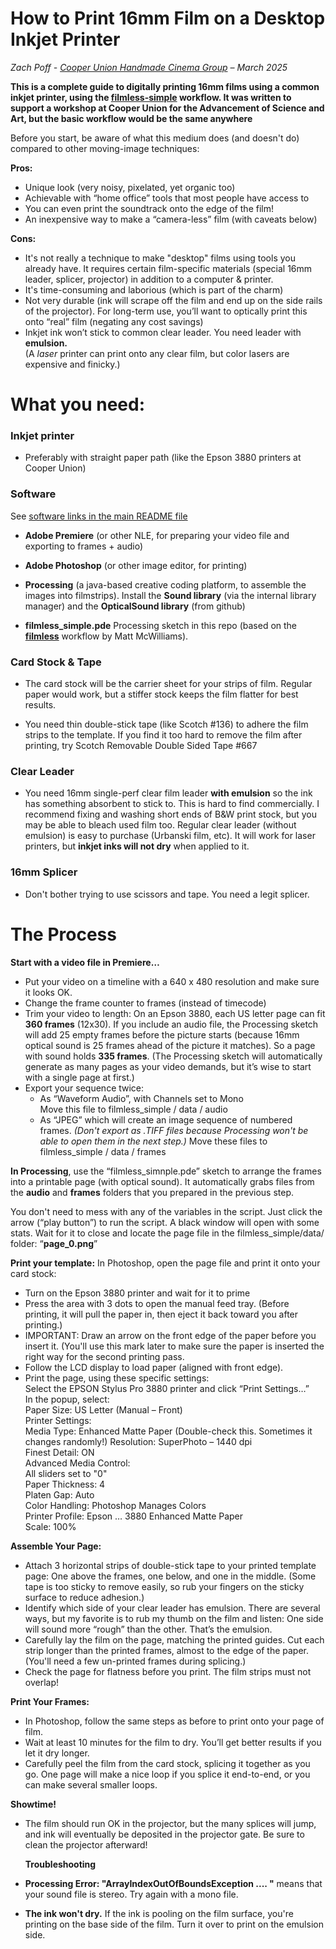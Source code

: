 # How to Print 16mm Film on a Desktop Inkjet Printer #

_Zach Poff - [Cooper Union Handmade Cinema Group](https://handmadecinema.cooper.edu/) – March 2025_

**This is a complete guide to digitally printing 16mm films using a common inkjet printer, using the [filmless-simple](https://github.com/z-l-p/filmless-simple) workflow. It was written to support a workshop at Cooper Union for the Advancement of Science and Art, but the basic workflow would be the same anywhere**

Before you start, be aware of what this medium does (and doesn't do) compared to other moving-image techniques:

**Pros:**

- Unique look (very noisy, pixelated, yet organic too)
- Achievable with “home office” tools that most people have access to
- You can even print the soundtrack onto the edge of the film!
- An inexpensive way to make a “camera-less” film (with caveats below)

**Cons:**

- It's not really a technique to make "desktop" films using tools you already have. It requires certain film-specific materials (special 16mm leader, splicer, projector) in addition to a computer & printer.
- It's time-consuming and laborious (which is part of the charm)
- Not very durable (ink will scrape off the film and end up on the side
  rails of the projector). For long-term use, you’ll want to optically
  print this onto “real” film (negating any cost savings)
- Inkjet ink won’t stick to common clear leader. You need leader with
  **emulsion.**  
  (A *laser* printer can print onto any clear film, but color lasers are
  expensive and finicky.)


# What you need: #

### Inkjet printer ###

- Preferably with straight paper path (like the Epson 3880 printers at
  Cooper Union)

### Software ### 

See [software links in the main README file](https://github.com/z-l-p/filmless-simple?tab=readme-ov-file#dependencies)

- **Adobe Premiere** (or other NLE, for preparing your video file and
  exporting to frames + audio)

- **Adobe Photoshop** (or other image editor, for printing)

- **Processing** (a java-based creative coding platform, to assemble the
  images into filmstrips). Install the **Sound library** (via the
  internal library manager) and the **OpticalSound library** (from
  github)

- **filmless_simple.pde** Processing sketch in this repo (based on the **[filmless](https://sixteenmillimeter.com/projects/filmless/)**
  workflow by Matt McWilliams).

### Card Stock & Tape ### 

- The card stock will be the carrier sheet for your strips of film.
  Regular paper would work, but a stiffer stock keeps the film flatter
  for best results.

- You need thin double-stick tape (like Scotch #136) to adhere the film
  strips to the template. If you find it too hard to remove the film
  after printing, try Scotch Removable Double Sided Tape #667

### Clear Leader ### 

- You need 16mm single-perf clear film leader **with emulsion** so the
  ink has something absorbent to stick to. This is hard to find
  commercially. I recommend fixing and washing short ends of B&W print
  stock, but you may be able to bleach used film too. Regular clear
  leader (without emulsion) is easy to purchase (Urbanski film, etc). It
  will work for laser printers, but **inkjet inks will not dry** when
  applied to it.

### 16mm Splicer ### 

- Don't bother trying to use scissors and tape. You need a legit splicer.

# The Process #

**Start with a video file in Premiere…**

- Put your video on a timeline with a 640 x 480 resolution and make sure
  it looks OK.
- Change the frame counter to frames (instead of timecode)
- Trim your video to length: On an Epson 3880, each US letter page
  can fit **360 frames** (12x30). If you include an audio file, the
  Processing sketch will add 25 empty frames before the picture starts
  (because 16mm optical sound is 25 frames ahead of the picture it
  matches). So a page with sound holds **335 frames**. (The Processing
  sketch will automatically generate as many pages as your video
  demands, but it’s wise to start with a single page at first.)
- Export your sequence twice:  
  - As “Waveform Audio”, with Channels set to Mono  
  Move this file to filmless_simple / data / audio  
  - As “JPEG” which will create an image sequence of numbered frames. _(Don't export as .TIFF files because Processing won't be able to open them in the next step.)_
  Move these files to filmless_simple / data / frames

**In Processing**, use the “filmless_simnple.pde” sketch to
arrange the frames into a printable page (with optical sound). It
automatically grabs files from the **audio** and **frames** folders that you prepared in the previous step. 

You don't need to mess with any of the variables in the script. Just click the arrow (“play button”) to run the script. A black window will open with some stats. Wait for it to close and locate the page file in
the filmless_simple/data/ folder: “**page_0.png**”

**Print your template:** In Photoshop, open the page file and print it
onto your card stock:

- Turn on the Epson 3880 printer and wait for it to prime
- Press the area with 3 dots to open the manual feed tray. (Before
  printing, it will pull the paper in, then eject it back toward you
  after printing.)
- IMPORTANT: Draw an arrow on the front edge of the paper before you insert it. (You'll use this mark later to make sure the paper is inserted the right way for the second printing pass. 
- Follow the LCD display to load paper (aligned with front edge).
- Print the page, using these specific settings:  
  Select the EPSON Stylus Pro 3880 printer and click “Print Settings…”  
  In the popup, select:  
  Paper Size: US Letter (Manual – Front)  
  Printer Settings:  
  Media Type: Enhanced Matte Paper (Double-check this. Sometimes it changes randomly!)
  Resolution: SuperPhoto – 1440 dpi  
  Finest Detail: ON  
  Advanced Media Control:  
  All sliders set to "0"  
  Paper Thickness: 4  
  Platen Gap: Auto  
  Color Handling: Photoshop Manages Colors  
  Printer Profile: Epson … 3880 Enhanced Matte Paper  
  Scale: 100%

**Assemble Your Page:**

- Attach 3 horizontal strips of double-stick tape to your printed template page:
  One above the frames, one below, and one in the middle. (Some tape is too sticky to remove easily, so rub your fingers on the sticky surface to reduce adhesion.)
- Identify which side of your clear leader has emulsion. There are several ways, but my favorite is to rub my thumb on the film and listen: One side will sound more “rough” than the other. That’s the emulsion.
- Carefully lay the film on the page, matching the printed guides. Cut each strip longer than the printed frames, almost to the edge of the paper. (You'll need a few un-printed frames during splicing.)
- Check the page for flatness before you print. The film strips must not overlap!

**Print Your Frames:**

- In Photoshop, follow the same steps as before to print onto your page
  of film.
- Wait at least 10 minutes for the film to dry. You’ll get better results if you let it dry longer.
- Carefully peel the film from the card stock, splicing it together as you go. One page will make a nice loop if you splice it end-to-end, or you can make several smaller loops.

**Showtime!**

- The film should run OK in the projector, but the many splices will
  jump, and ink will eventually be deposited in the projector gate. Be
  sure to clean the projector afterward!

  **Troubleshooting**

- **Processing Error: "ArrayIndexOutOfBoundsException .... "** means that your sound file is stereo. Try again with a mono file.
- **The ink won't dry.** If the ink is pooling on the film surface, you're printing on the base side of the film. Turn it over to print on the emulsion side.
